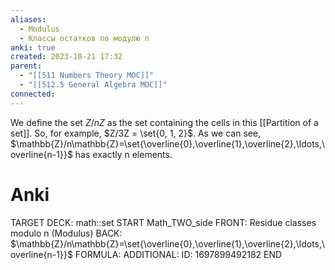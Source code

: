 ```yaml
---
aliases:
  - Modulus
  - Классы остатков по модулю n
anki: true
created: 2023-10-21 17:32
parent:
  - "[[511 Numbers Theory MOC]]"
  - "[[512.5 General Algebra MOC]]"
connected:
---
```


We define the set $Z/nZ$ as the set containing the cells in this [[Partition of a set]]. 
So, for example, $Z/3Z = \set{0, 1, 2}$. 
As we can see, $\mathbb{Z}/n\mathbb{Z}=\set{\overline{0},\overline{1},\overline{2},\ldots,\overline{n-1}}$ has exactly n elements.

# Anki
TARGET DECK: math::set
START
Math_TWO_side
FRONT: Residue classes modulo n (Modulus)
BACK: $\mathbb{Z}/n\mathbb{Z}=\set{\overline{0},\overline{1},\overline{2},\ldots,\overline{n-1}}$
FORMULA: 
ADDITIONAL:
ID: 1697899492182
END




